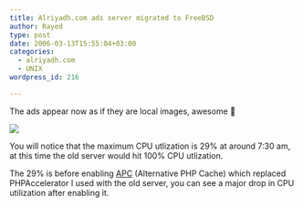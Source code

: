 ```yaml
---
title: Alriyadh.com ads server migrated to FreeBSD
author: Rayed
type: post
date: 2006-03-13T15:55:04+03:00
categories:
  - alriyadh.com
  - UNIX
wordpress_id: 216

---
```

<p>The ads appear now as if they are local images, awesome 🙂</p>
<p><a href="/static/uploads/old/2006-03-15/cpu.png"><img src="/static/uploads/old/2006-03-15/cpu-small.png" border="0" /></a></p>
<p>You will notice that the maximum CPU utlization is 29% at around 7:30 am, at this time the old server would hit 100% CPU utlization.</p>
<p>The 29% is before enabling <a href="http://pecl.php.net/package/APC">APC</a> (Alternative PHP Cache) which replaced PHPAccelerator I used with the old server, you can see a major drop in CPU utilization after enabling it.</p>
